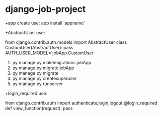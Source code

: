 # django-job-project


+app create use: app install 
'appname'

+AbstractUser use:

from django.contrib.auth.models import AbstractUser
class CustomUser(AbstractUser):
	pass
AUTH_USER_MODEL='jobApp.CustomUser'
1) py manage.py makemigrations jobApp
2) py manage.py migrate jobApp
3) py manage.py migrate
4) py manage.py createsuperuser
5) py manage.py runserver

+login_required use:

from django.contrib.auth import authenticate,login,logout
@login_required
def view_function(request):
    pass
